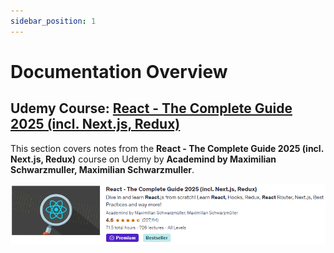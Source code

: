 ```yaml
---
sidebar_position: 1
---
```


# Documentation Overview

## Udemy Course: [React - The Complete Guide 2025 (incl. Next.js, Redux)](https://www.udemy.com/share/101Wby/)

This section covers notes from the **React - The Complete Guide 2025 (incl. Next.js, Redux)** course on Udemy by **Academind by Maximilian Schwarzmuller, Maximilian Schwarzmuller**.

![React JS Course](./img/udemy-course.png)
